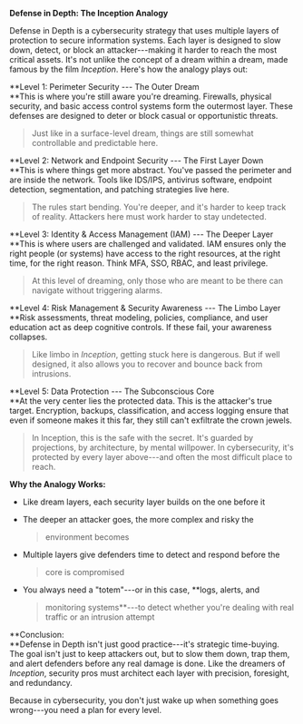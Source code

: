 **Defense in Depth: The Inception Analogy**

Defense in Depth is a cybersecurity strategy that uses multiple layers
of protection to secure information systems. Each layer is designed to
slow down, detect, or block an attacker---making it harder to reach the
most critical assets. It\'s not unlike the concept of a dream within a
dream, made famous by the film *Inception*. Here\'s how the analogy
plays out:

**Level 1: Perimeter Security --- The Outer Dream\
**This is where you're still aware you're dreaming. Firewalls, physical
security, and basic access control systems form the outermost layer.
These defenses are designed to deter or block casual or opportunistic
threats.

> Just like in a surface-level dream, things are still somewhat
> controllable and predictable here.

**Level 2: Network and Endpoint Security --- The First Layer Down\
**This is where things get more abstract. You've passed the perimeter
and are inside the network. Tools like IDS/IPS, antivirus software,
endpoint detection, segmentation, and patching strategies live here.

> The rules start bending. You\'re deeper, and it\'s harder to keep
> track of reality. Attackers here must work harder to stay undetected.

**Level 3: Identity & Access Management (IAM) --- The Deeper Layer\
**This is where users are challenged and validated. IAM ensures only the
right people (or systems) have access to the right resources, at the
right time, for the right reason. Think MFA, SSO, RBAC, and least
privilege.

> At this level of dreaming, only those who are meant to be there can
> navigate without triggering alarms.

**Level 4: Risk Management & Security Awareness --- The Limbo Layer\
**Risk assessments, threat modeling, policies, compliance, and user
education act as deep cognitive controls. If these fail, your awareness
collapses.

> Like limbo in *Inception*, getting stuck here is dangerous. But if
> well designed, it also allows you to recover and bounce back from
> intrusions.

**Level 5: Data Protection --- The Subconscious Core\
**At the very center lies the protected data. This is the attacker's
true target. Encryption, backups, classification, and access logging
ensure that even if someone makes it this far, they still can\'t
exfiltrate the crown jewels.

> In Inception, this is the safe with the secret. It's guarded by
> projections, by architecture, by mental willpower. In cybersecurity,
> it's protected by every layer above---and often the most difficult
> place to reach.

**Why the Analogy Works:**

-   Like dream layers, each security layer builds on the one before it

-   The deeper an attacker goes, the more complex and risky the
    > environment becomes

-   Multiple layers give defenders time to detect and respond before the
    > core is compromised

-   You always need a "totem"---or in this case, **logs, alerts, and
    > monitoring systems**---to detect whether you're dealing with real
    > traffic or an intrusion attempt

**Conclusion:\
**Defense in Depth isn't just good practice---it's strategic
time-buying. The goal isn't just to keep attackers out, but to slow them
down, trap them, and alert defenders before any real damage is done.
Like the dreamers of *Inception*, security pros must architect each
layer with precision, foresight, and redundancy.

Because in cybersecurity, you don't just wake up when something goes
wrong---you need a plan for every level.
